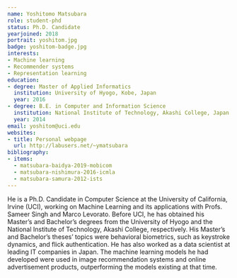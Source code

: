 ```yaml
---
name: Yoshitomo Matsubara
role: student-phd
status: Ph.D. Candidate
yearjoined: 2018
portrait: yoshitom.jpg
badge: yoshitom-badge.jpg
interests:
- Machine learning
- Recommender systems
- Representation learning
education:
- degree: Master of Applied Informatics
  institution: University of Hyogo, Kobe, Japan
  year: 2016
- degree: B.E. in Computer and Information Science
  institution: National Institute of Technology, Akashi College, Japan
  year: 2014
email: yoshitom@uci.edu
websites:
- title: Personal webpage
  url: http://labusers.net/~ymatsubara
bibliography:
- items:
  - matsubara-baidya-2019-mobicom
  - matsubara-nishimura-2016-icmla
  - matsubara-samura-2012-ists
---
```


He is a Ph.D. Candidate in Computer Science at the University of California, Irvine (UCI), working on Machine Learning and its applications with Profs. Sameer Singh and Marco Levorato. Before UCI, he has obtained his Master’s and Bachelor’s degrees from the University of Hyogo and the National Institute of Technology, Akashi College, respectively. His Master’s and Bachelor’s theses’ topics were behavioral biometrics, such as keystroke dynamics, and flick authentication. He has also worked as a data scientist at leading IT companies in Japan. The machine learning models he had developed were used in image recommendation systems and online advertisement products, outperforming the models existing at that time.
